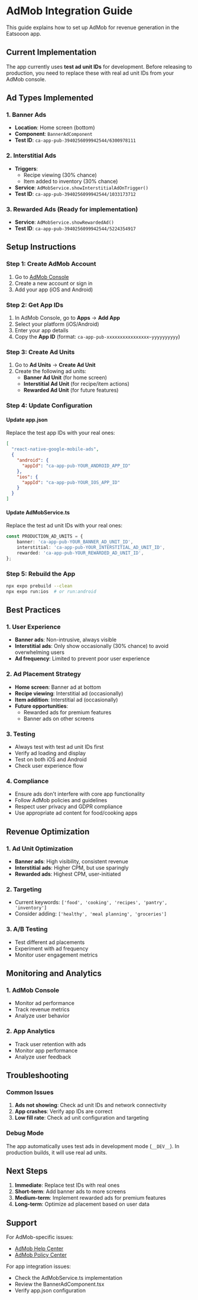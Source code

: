 # AdMob Integration Guide

This guide explains how to set up AdMob for revenue generation in the Eatsooon app.

## Current Implementation

The app currently uses **test ad unit IDs** for development. Before releasing to production, you need to replace these with real ad unit IDs from your AdMob console.

## Ad Types Implemented

### 1. Banner Ads
- **Location**: Home screen (bottom)
- **Component**: `BannerAdComponent`
- **Test ID**: `ca-app-pub-3940256099942544/6300978111`

### 2. Interstitial Ads
- **Triggers**: 
  - Recipe viewing (30% chance)
  - Item added to inventory (30% chance)
- **Service**: `AdMobService.showInterstitialAdOnTrigger()`
- **Test ID**: `ca-app-pub-3940256099942544/1033173712`

### 3. Rewarded Ads (Ready for implementation)
- **Service**: `AdMobService.showRewardedAd()`
- **Test ID**: `ca-app-pub-3940256099942544/5224354917`

## Setup Instructions

### Step 1: Create AdMob Account
1. Go to [AdMob Console](https://admob.google.com/)
2. Create a new account or sign in
3. Add your app (iOS and Android)

### Step 2: Get App IDs
1. In AdMob Console, go to **Apps** → **Add App**
2. Select your platform (iOS/Android)
3. Enter your app details
4. Copy the **App ID** (format: `ca-app-pub-xxxxxxxxxxxxxxxx~yyyyyyyyyy`)

### Step 3: Create Ad Units
1. Go to **Ad Units** → **Create Ad Unit**
2. Create the following ad units:
   - **Banner Ad Unit** (for home screen)
   - **Interstitial Ad Unit** (for recipe/item actions)
   - **Rewarded Ad Unit** (for future features)

### Step 4: Update Configuration

#### Update app.json
Replace the test app IDs with your real ones:

```json
[
  "react-native-google-mobile-ads",
  {
    "android": {
      "appId": "ca-app-pub-YOUR_ANDROID_APP_ID"
    },
    "ios": {
      "appId": "ca-app-pub-YOUR_IOS_APP_ID"
    }
  }
]
```

#### Update AdMobService.ts
Replace the test ad unit IDs with your real ones:

```typescript
const PRODUCTION_AD_UNITS = {
    banner: 'ca-app-pub-YOUR_BANNER_AD_UNIT_ID',
    interstitial: 'ca-app-pub-YOUR_INTERSTITIAL_AD_UNIT_ID',
    rewarded: 'ca-app-pub-YOUR_REWARDED_AD_UNIT_ID',
};
```

### Step 5: Rebuild the App
```bash
npx expo prebuild --clean
npx expo run:ios  # or run:android
```

## Best Practices

### 1. User Experience
- **Banner ads**: Non-intrusive, always visible
- **Interstitial ads**: Only show occasionally (30% chance) to avoid overwhelming users
- **Ad frequency**: Limited to prevent poor user experience

### 2. Ad Placement Strategy
- **Home screen**: Banner ad at bottom
- **Recipe viewing**: Interstitial ad (occasionally)
- **Item addition**: Interstitial ad (occasionally)
- **Future opportunities**: 
  - Rewarded ads for premium features
  - Banner ads on other screens

### 3. Testing
- Always test with test ad unit IDs first
- Verify ad loading and display
- Test on both iOS and Android
- Check user experience flow

### 4. Compliance
- Ensure ads don't interfere with core app functionality
- Follow AdMob policies and guidelines
- Respect user privacy and GDPR compliance
- Use appropriate ad content for food/cooking apps

## Revenue Optimization

### 1. Ad Unit Optimization
- **Banner ads**: High visibility, consistent revenue
- **Interstitial ads**: Higher CPM, but use sparingly
- **Rewarded ads**: Highest CPM, user-initiated

### 2. Targeting
- Current keywords: `['food', 'cooking', 'recipes', 'pantry', 'inventory']`
- Consider adding: `['healthy', 'meal planning', 'groceries']`

### 3. A/B Testing
- Test different ad placements
- Experiment with ad frequency
- Monitor user engagement metrics

## Monitoring and Analytics

### 1. AdMob Console
- Monitor ad performance
- Track revenue metrics
- Analyze user behavior

### 2. App Analytics
- Track user retention with ads
- Monitor app performance
- Analyze user feedback

## Troubleshooting

### Common Issues
1. **Ads not showing**: Check ad unit IDs and network connectivity
2. **App crashes**: Verify app IDs are correct
3. **Low fill rate**: Check ad unit configuration and targeting

### Debug Mode
The app automatically uses test ads in development mode (`__DEV__`). In production builds, it will use real ad units.

## Next Steps

1. **Immediate**: Replace test IDs with real ones
2. **Short-term**: Add banner ads to more screens
3. **Medium-term**: Implement rewarded ads for premium features
4. **Long-term**: Optimize ad placement based on user data

## Support

For AdMob-specific issues:
- [AdMob Help Center](https://support.google.com/admob/)
- [AdMob Policy Center](https://support.google.com/admob/answer/6128543)

For app integration issues:
- Check the AdMobService.ts implementation
- Review the BannerAdComponent.tsx
- Verify app.json configuration 